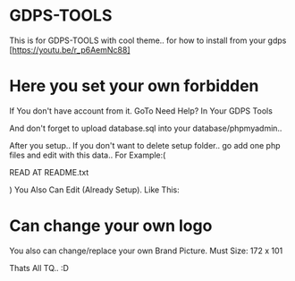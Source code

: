 # GDPS-TOOLS
This is for GDPS-TOOLS with cool theme.. for how to install from your gdps [https://youtu.be/r_p6AemNc88]

# Here you set your own forbidden

If You don't have account from it.
GoTo Need Help? In Your GDPS Tools

And don't forget to upload database.sql into your database/phpmyadmin..


After you setup..
If you don't want to delete setup folder..
go add one php files and edit with this data..
For Example:(

READ AT README.txt

)
You Also Can Edit (Already Setup).
Like This:
<?php echo 'How Dare You!'; ?>

# Can change your own logo

You also can change/replace your own Brand Picture.
Must Size:
172 x 101

Thats All TQ.. :D
